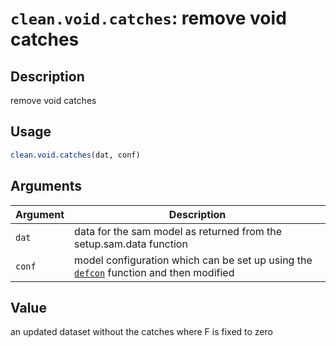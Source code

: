 # `clean.void.catches`: remove void catches

## Description


 remove void catches


## Usage

```r
clean.void.catches(dat, conf)
```


## Arguments

Argument      |Description
------------- |----------------
```dat```     |     data for the sam model as returned from the setup.sam.data function
```conf```     |     model configuration which can be set up using the [`defcon`](defcon.html) function and then modified

## Value


 an updated dataset without the catches where F is fixed to zero


